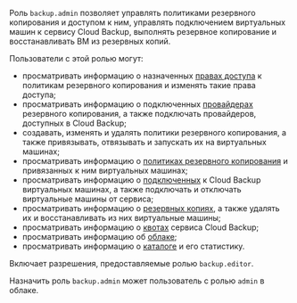 Роль `backup.admin` позволяет управлять политиками резервного копирования и доступом к ним, управлять подключением виртуальных машин к сервису Cloud Backup, выполнять резервное копирование и восстанавливать ВМ из резервных копий.

Пользователи с этой ролью могут:
* просматривать информацию о назначенных [правах доступа](../../iam/concepts/access-control/index.md) к политикам резервного копирования и изменять такие права доступа;
* просматривать информацию о подключенных [провайдерах](../../backup/concepts/index.md#providers) резервного копирования, а также подключать провайдеров, доступных в Cloud Backup;
* создавать, изменять и удалять политики резервного копирования, а также привязывать, отвязывать и запускать их на виртуальных машинах;
* просматривать информацию о [политиках резервного копирования](../../backup/concepts/policy.md) и привязанных к ним виртуальных машинах;
* просматривать информацию о [подключенных](../../backup/concepts/vm-connection.md) к Cloud Backup виртуальных машинах, а также подключать и отключать виртуальные машины от сервиса;
* просматривать информацию о [резервных копиях](../../backup/concepts/backup.md), а также удалять их и восстанавливать из них виртуальные машины;
* просматривать информацию о [квотах](../../backup/concepts/limits.md#backup-quotas) сервиса Cloud Backup;
* просматривать информацию об [облаке](../../resource-manager/concepts/resources-hierarchy.md#cloud);
* просматривать информацию о [каталоге](../../resource-manager/concepts/resources-hierarchy.md#folder) и его статистику.

Включает разрешения, предоставляемые ролью `backup.editor`.

Назначить роль `backup.admin` может пользователь с ролью `admin` в облаке.
